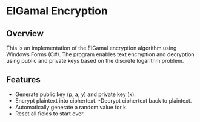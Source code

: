 # ElGamal Encryption
## Overview
This is an implementation of the ElGamal encryption algorithm using Windows Forms (C#). The program enables text encryption and decryption using public and private keys based on the discrete logarithm problem.

## Features
- Generate public key (p, a, y) and private key (x).
- Encrypt plaintext into ciphertext.
-Decrypt ciphertext back to plaintext.
- Automatically generate a random value for k.
- Reset all fields to start over.
